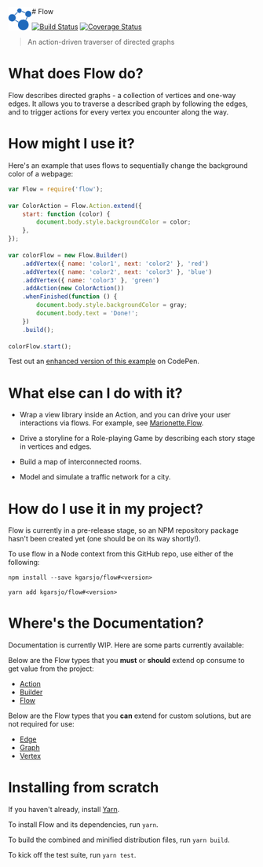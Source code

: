 <img src="docs/flow_banner.png" height="48" align="left">
# Flow

[![Build Status](https://travis-ci.org/kgarsjo/flow.svg?branch=master)](https://travis-ci.org/kgarsjo/flow) [![Coverage Status](https://coveralls.io/repos/github/kgarsjo/Flow/badge.svg?branch=master)](https://coveralls.io/github/kgarsjo/Flow?branch=master)

> An action-driven traverser of directed graphs

# What does Flow do?

Flow describes directed graphs - a collection of vertices and one-way edges. It allows you to traverse a described graph by following the edges, and to trigger actions for every vertex you encounter along the way.

# How might I use it?

Here's an example that uses flows to sequentially change the background color of a webpage:

```javascript
var Flow = require('flow');

var ColorAction = Flow.Action.extend({
    start: function (color) {
        document.body.style.backgroundColor = color;
    },
});

var colorFlow = new Flow.Builder()
    .addVertex({ name: 'color1', next: 'color2' }, 'red')
    .addVertex({ name: 'color2', next: 'color3' }, 'blue')
    .addVertex({ name: 'color3' }, 'green')
    .addAction(new ColorAction())
    .whenFinished(function () {
        document.body.style.backgroundColor = gray;
        document.body.text = 'Done!';
    })
    .build();

colorFlow.start();
```

Test out an [enhanced version of this example](http://codepen.io/kgarsjo/full/vyoGEy/) on CodePen.

# What else can I do with it?

- Wrap a view library inside an Action, and you can drive your user interactions via flows. For example, see [Marionette.Flow](https://github.com/kgarsjo/marionette.flow).

- Drive a storyline for a Role-playing Game by describing each story stage in vertices and edges.

- Build a map of interconnected rooms.

- Model and simulate a traffic network for a city.

# How do I use it in my project?

Flow is currently in a pre-release stage, so an NPM repository package hasn't been created yet (one should be on its way shortly!).

To use flow in a Node context from this GitHub repo, use either of the following:

```
npm install --save kgarsjo/flow#<version>
```

```
yarn add kgarsjo/flow#<version>
```

# Where's the Documentation?

Documentation is currently WIP. Here are some parts currently available:

Below are the Flow types that you **must** or **should** extend op consume to get value from the project:
- [Action](docs/action.md)
- [Builder](docs/builder.md)
- [Flow](docs/builder.md)

Below are the Flow types that you **can** extend for custom solutions, but are not required for use:
- [Edge](docs/edge.md)
- [Graph](docs/graph.md)
- [Vertex](docs/vertex.md)

# Installing from scratch

If you haven't already, install [Yarn](https://yarnpkg.com/en/docs/install).

To install Flow and its dependencies, run `yarn`.

To build the combined and minified distribution files, run `yarn build`.

To kick off the test suite, run `yarn test`.
